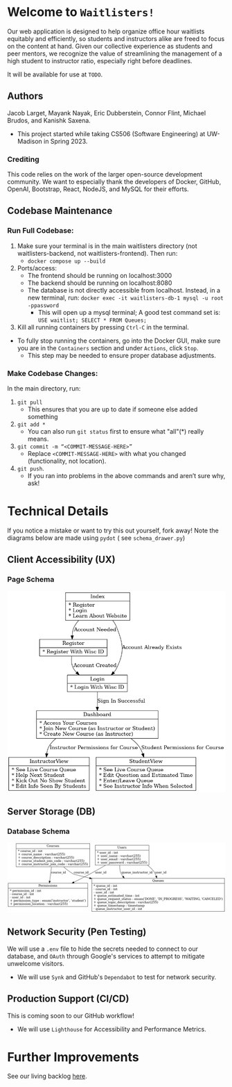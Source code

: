 # Welcome to `Waitlisters!`

Our web application is designed to help organize office hour waitlists equitably and efficiently, so students and instructors alike are freed to focus on the content at hand. Given our collective experience as students and peer mentors, we recognize the value of streamlining the management of a high student to instructor ratio, especially right before deadlines.

It will be available for use at `TODO`.

## Authors

Jacob Larget, Mayank Nayak, Eric Dubberstein, Connor Flint, Michael Brudos, and Kanishk Saxena.
- This project started while taking CS506 (Software Engineering) at UW-Madison in Spring 2023.

### Crediting

This code relies on the work of the larger open-source development community. We want to especially thank the developers of Docker, GitHub, OpenAI, Bootstrap, React, NodeJS, and MySQL for their efforts.

## Codebase Maintenance

### Run Full Codebase:

1. Make sure your terminal is in the main waitlisters directory (not waitlisters-backend, not waitlisters-frontend). Then run:
	- `docker compose up --build`
2. Ports/access:
	- The frontend should be running on localhost:3000
	- The backend should be running on localhost:8080
	- The database is not directly accessible from localhost. Instead, in a new terminal, run:
		`docker exec -it waitlisters-db-1 mysql -u root -ppassword`
		- This will open up a mysql terminal; A good test command set is:
`USE waitlist; SELECT * FROM Queues;`
3. Kill all running containers by pressing `Ctrl-C` in the terminal.
- To fully stop running the containers, go into the Docker GUI, make sure you are in the `Containers` section and under `Actions`, click `Stop`. 
	- This step may be needed to ensure proper database adjustments.

### Make Codebase Changes:
In the main directory, run:
1. `git pull`
	- This ensures that you are up to date if someone else added something
2. `git add *`
	- You can also run `git status` first to ensure what "all"(*) really means.
3. `git commit -m “<COMMIT-MESSAGE-HERE>” `
	- Replace `<COMMIT-MESSAGE-HERE>` with what you changed (functionality, not location).	
4. `git push`.
	- If you ran into problems in the above commands and aren’t sure why, ask!

# Technical Details

If you notice a mistake or want to try this out yourself, fork away! Note the diagrams below are made using `pydot` ( see `schema_drawer.py`)

## Client Accessibility (UX)

### Page Schema

![](ui_schema.png)

## Server Storage (DB)

### Database Schema
![](database_schema.png)


## Network Security (Pen Testing)

We will use a `.env` file to hide the secrets needed to connect to our database, and `OAuth` through Google's services to attempt to mitigate unwelcome visitors.

* We will use `Synk` and GitHub's `Dependabot` to test for network security.

## Production Support (CI/CD)

This is coming soon to our GitHub workflow!

* We will use `Lighthouse` for Accessibility and Performance Metrics.

# Further Improvements

See our living backlog [here](https://docs.google.com/spreadsheets/d/1pgrmx3J7-0h1hmzTBVAJzuEH_yD-Rbgq2Av7DAyvyyA/edit?usp=sharing).





